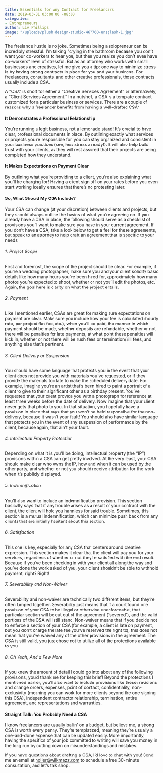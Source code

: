 ```yaml
---
title: Essentials for Any Contract for Freelancers
date: 2019-03-01 03:00:00 -08:00
categories:
- Entrepreneurs
author: Liv Phillips
image: "/uploads/plush-design-studio-467760-unsplash-1.jpg"
---
```


The freelance hustle is no joke. Sometimes being a solopreneur can be incredibly stressful. I’m talking "crying in the bathroom because you don’t want your co-workers to hear you, but then you realize you don’t even have co-workers” level of stressful. But as an attorney who works with small businesses and creatives, let me give you a tip: one way to minimize stress is by having strong contracts in place for you and your business. For freelancers, consultants, and other creative professionals, those contracts usually include a CSA.

A “CSA” is short for either a “Creative Services Agreement” or alternatively, a “Client Services Agreement.” In a nutshell, a CSA is a template contract customized for a particular business or services. There are a couple of reasons why a freelancer benefits from having a well-drafted CSA: 

#### It Demonstrates a Professional Relationship

You’re running a legit business, not a lemonade stand! It’s crucial to have clear, professional documents in place. By outlining exactly what services or projects you’re responsible for, you can stay organized and consistent in your business practices (see, less stress already!). It will also help build trust with your clients, as they will rest assured that their projects are being completed how they understand. 

#### It Makes Expectations on Payment Clear

By outlining what you’re providing to a client, you’re also explaining what you’ll be charging for! Having a client sign off on your rates before you even start working ideally ensures that there’s no protesting later. 

#### So, What Should My CSA Include?

Your CSA can change (at your discretion) between clients and projects, but they should always outline the basics of what you’re agreeing on. If you already have a CSA in place, the following should serve as a checklist of provisions you’ll want  to make sure you have in your current agreement. If you don’t have a CSA, take a look below to get a feel for these agreements, but speak to an attorney to help draft an agreement that is specific to your needs.  

###### 1. Project Scope

First and foremost, the scope of the project should be clear. For example, if you’re a wedding photographer, make sure you and your client solidify basic details like how many hours you’ve been hired for, approximately how many photos you’re expected to shoot, whether or not you’ll edit the photos, etc. Again, the goal here is clarity on what the project entails.

###### 2. Payment

Like I mentioned earlier, CSAs are great for making sure expectations on payment are clear. Make sure you include how your fee is calculated (hourly rate, per project flat fee, etc.), when you’ll be paid, the manner in which payment should be made, whether deposits are refundable, whether or not there will be penalties for late payments, at what point these penalties will kick in, whether or not there will be rush fees or termination/kill fees, and anything else that’s pertinent.

###### 3. Client Delivery or Suspension

You should have some language that protects you in the event that your client does not provide you with materials you’ve requested, or if they provide the materials too late to make the scheduled delivery date. For example, imagine you’re an artist that’s been hired to paint a portrait of a client to give to their significant other as a birthday present. You’ve requested that your client provide you with a photograph for reference at least three weeks before the date of delivery. Now imagine that your client never gets that photo to you. In that situation, you hopefully have a provision in place that says that you won’t be held responsible for the non-delivery, because it wasn’t your fault! You should also have similar language that protects you in the event of any suspension of performance by the client, because again, that ain’t your fault. 

###### 4. Intellectual Property Protection

Depending on what it is you’ll be doing, intellectual property (the “IP”) provisions within a CSA can get pretty involved. At the very least, your CSA should make clear who owns the IP, how and when it can be used by the other party, and whether or not you should receive attribution for the work when it’s publicly displayed. 

###### 5. Indemnification

You’ll also want to include an indemnification provision. This section basically says that if any trouble arises as a result of your contract with the client, the client will hold you harmless for said trouble. Sometimes, this section is a mutual indemnification, which can minimize push back from any clients that are initially hesitant about this section.

###### 6. Satisfaction 

This one is key, especially for any CSA that centers around creative expression. This section makes it clear that the client will pay you for your services, regardless of whether or not they’re satisfied with the end result. Because if you’ve been checking in with your client all along the way and you’ve done the work asked of you, your client shouldn’t be able to withhold payment, right? Right!

###### 7. Severability and Non-Waiver

Severability and non-waiver are technically two different items, but they’re often lumped together. Severability just means that if a court found one provision of your CSA to be illegal or otherwise unenforceable, that particular section will be cut out of the agreement (“severed”), and the valid portions of the CSA will still stand. Non-waiver means that if you decide not to enforce a section of your CSA (for example, a client is late on payment, but you don’t charge the late fee you’ve reserved the right to), this does not mean that you’ve waived any of the other provisions in the agreement. The CSA is still valid, you just chose not to utilize all of the protections available to you.

###### 8. Oh Yeah, And a Few More

If you knew the amount of detail I could go into about any of the following provisions, you’d thank me for keeping this brief! Beyond the protections I mentioned earlier, you’ll also want to include provisions like these: revisions and change orders, expenses, point of contact, confidentiality, non-exclusivity (meaning you can work for more clients beyond the one signing this CSA), independent contractor relationship, termination, entire agreement, and representations and warranties. 

#### Straight Talk: You Probably Need a CSA

I know freelancers are usually ballin’ on a budget, but believe me, a strong CSA is worth every penny. They’re templatized, meaning they’re usually a one-and-done expense that can be updated easily. More importantly, having the specifics of your job committed to writing will save you money in the long run by cutting down on misunderstandings and mistakes. 

If you have questions about drafting a CSA, I’d love to chat with you! Send me an email at holler@wilkmazz.com to schedule a free 30-minute consultation, and let’s talk shop. 